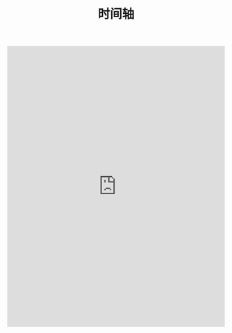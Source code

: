 ﻿---
layout:     post
title:      时间轴
category: u3d
description: 时间轴
---


<iframe src='http://cdn.knightlab.com/libs/timeline/latest/embed/index.html?source=0ArC4MTFgUulkdHJQR1pUak12Q2U5NzZTMWkzRWJmN2c&font=Bevan-PotanoSans&maptype=toner&lang=zh-cn&height=650' width='100%' height='650' frameborder='0'></iframe>
